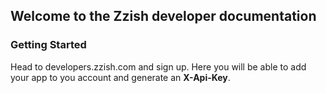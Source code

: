 ## Welcome to the Zzish developer documentation

### Getting Started

Head to developers.zzish.com and sign up. Here you will be able to add your app to you account and generate an **X-Api-Key**.
